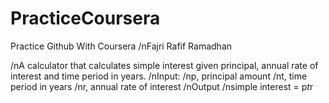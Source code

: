 # PracticeCoursera
Practice Github With Coursera
/nFajri Rafif Ramadhan

/nA calculator that calculates simple interest given principal, annual rate of interest and time period in years.
/nInput:
   /np, principal amount
   /nt, time period in years
   /nr, annual rate of interest
/nOutput
   /nsimple interest = p*t*r
